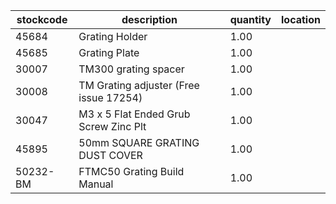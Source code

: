 |stockcode|description|quantity|location|
|---------|-----------|--------|--------|
|45684|Grating Holder|1.00||
|45685|Grating Plate|1.00||
|30007|TM300 grating spacer|1.00||
|30008|TM Grating adjuster (Free issue 17254)|1.00||
|30047|M3 x 5 Flat Ended Grub Screw Zinc Plt|1.00||
|45895|50mm SQUARE GRATING DUST COVER|1.00||
|50232-BM|FTMC50 Grating Build Manual|1.00||
